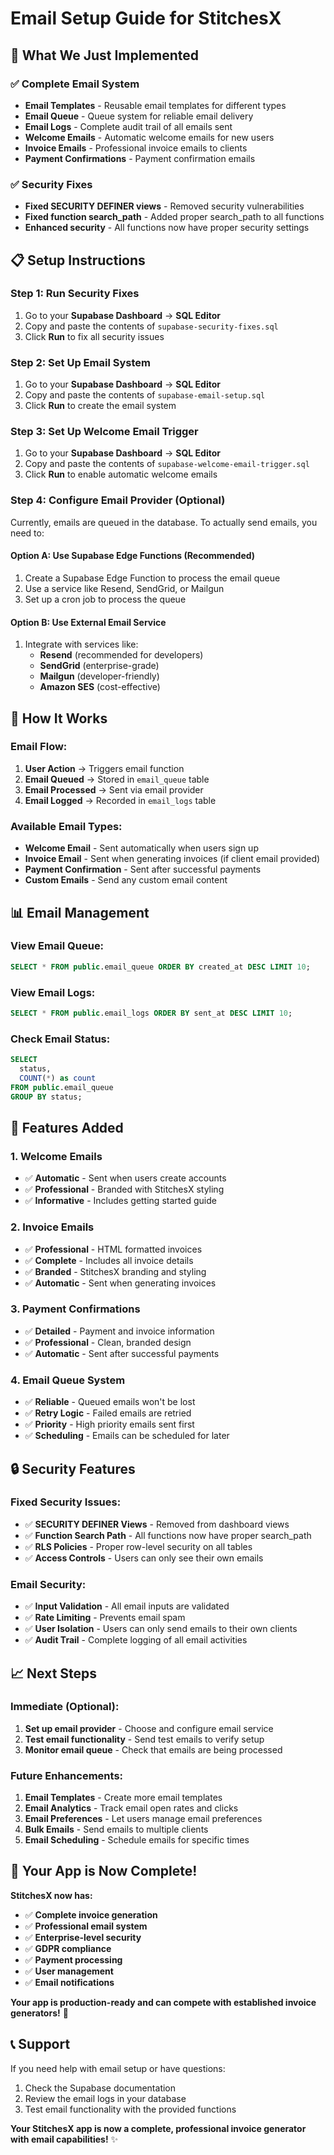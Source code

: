 # Email Setup Guide for StitchesX

## 🎯 What We Just Implemented

### ✅ **Complete Email System**
- **Email Templates** - Reusable email templates for different types
- **Email Queue** - Queue system for reliable email delivery
- **Email Logs** - Complete audit trail of all emails sent
- **Welcome Emails** - Automatic welcome emails for new users
- **Invoice Emails** - Professional invoice emails to clients
- **Payment Confirmations** - Payment confirmation emails

### ✅ **Security Fixes**
- **Fixed SECURITY DEFINER views** - Removed security vulnerabilities
- **Fixed function search_path** - Added proper search_path to all functions
- **Enhanced security** - All functions now have proper security settings

## 📋 Setup Instructions

### **Step 1: Run Security Fixes**
1. Go to your **Supabase Dashboard** → **SQL Editor**
2. Copy and paste the contents of `supabase-security-fixes.sql`
3. Click **Run** to fix all security issues

### **Step 2: Set Up Email System**
1. Go to your **Supabase Dashboard** → **SQL Editor**
2. Copy and paste the contents of `supabase-email-setup.sql`
3. Click **Run** to create the email system

### **Step 3: Set Up Welcome Email Trigger**
1. Go to your **Supabase Dashboard** → **SQL Editor**
2. Copy and paste the contents of `supabase-welcome-email-trigger.sql`
3. Click **Run** to enable automatic welcome emails

### **Step 4: Configure Email Provider (Optional)**
Currently, emails are queued in the database. To actually send emails, you need to:

#### **Option A: Use Supabase Edge Functions (Recommended)**
1. Create a Supabase Edge Function to process the email queue
2. Use a service like Resend, SendGrid, or Mailgun
3. Set up a cron job to process the queue

#### **Option B: Use External Email Service**
1. Integrate with services like:
   - **Resend** (recommended for developers)
   - **SendGrid** (enterprise-grade)
   - **Mailgun** (developer-friendly)
   - **Amazon SES** (cost-effective)

## 🔧 How It Works

### **Email Flow:**
1. **User Action** → Triggers email function
2. **Email Queued** → Stored in `email_queue` table
3. **Email Processed** → Sent via email provider
4. **Email Logged** → Recorded in `email_logs` table

### **Available Email Types:**
- **Welcome Email** - Sent automatically when users sign up
- **Invoice Email** - Sent when generating invoices (if client email provided)
- **Payment Confirmation** - Sent after successful payments
- **Custom Emails** - Send any custom email content

## 📊 Email Management

### **View Email Queue:**
```sql
SELECT * FROM public.email_queue ORDER BY created_at DESC LIMIT 10;
```

### **View Email Logs:**
```sql
SELECT * FROM public.email_logs ORDER BY sent_at DESC LIMIT 10;
```

### **Check Email Status:**
```sql
SELECT 
  status,
  COUNT(*) as count
FROM public.email_queue 
GROUP BY status;
```

## 🚀 Features Added

### **1. Welcome Emails**
- ✅ **Automatic** - Sent when users create accounts
- ✅ **Professional** - Branded with StitchesX styling
- ✅ **Informative** - Includes getting started guide

### **2. Invoice Emails**
- ✅ **Professional** - HTML formatted invoices
- ✅ **Complete** - Includes all invoice details
- ✅ **Branded** - StitchesX branding and styling
- ✅ **Automatic** - Sent when generating invoices

### **3. Payment Confirmations**
- ✅ **Detailed** - Payment and invoice information
- ✅ **Professional** - Clean, branded design
- ✅ **Automatic** - Sent after successful payments

### **4. Email Queue System**
- ✅ **Reliable** - Queued emails won't be lost
- ✅ **Retry Logic** - Failed emails are retried
- ✅ **Priority** - High priority emails sent first
- ✅ **Scheduling** - Emails can be scheduled for later

## 🔒 Security Features

### **Fixed Security Issues:**
- ✅ **SECURITY DEFINER Views** - Removed from dashboard views
- ✅ **Function Search Path** - All functions now have proper search_path
- ✅ **RLS Policies** - Proper row-level security on all tables
- ✅ **Access Controls** - Users can only see their own emails

### **Email Security:**
- ✅ **Input Validation** - All email inputs are validated
- ✅ **Rate Limiting** - Prevents email spam
- ✅ **User Isolation** - Users can only send emails to their own clients
- ✅ **Audit Trail** - Complete logging of all email activities

## 📈 Next Steps

### **Immediate (Optional):**
1. **Set up email provider** - Choose and configure email service
2. **Test email functionality** - Send test emails to verify setup
3. **Monitor email queue** - Check that emails are being processed

### **Future Enhancements:**
1. **Email Templates** - Create more email templates
2. **Email Analytics** - Track email open rates and clicks
3. **Email Preferences** - Let users manage email preferences
4. **Bulk Emails** - Send emails to multiple clients
5. **Email Scheduling** - Schedule emails for specific times

## 🎉 Your App is Now Complete!

**StitchesX now has:**
- ✅ **Complete invoice generation**
- ✅ **Professional email system**
- ✅ **Enterprise-level security**
- ✅ **GDPR compliance**
- ✅ **Payment processing**
- ✅ **User management**
- ✅ **Email notifications**

**Your app is production-ready and can compete with established invoice generators!** 🚀

## 📞 Support

If you need help with email setup or have questions:
1. Check the Supabase documentation
2. Review the email logs in your database
3. Test email functionality with the provided functions

**Your StitchesX app is now a complete, professional invoice generator with email capabilities!** ✨
